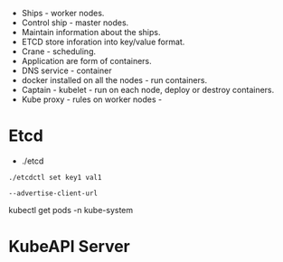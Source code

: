 - Ships - worker nodes.
- Control ship - master nodes.
- Maintain information about the ships.
- ETCD store inforation into key/value format.
- Crane - scheduling.
- Application are form of containers.
- DNS service - container
- docker installed on all the nodes - run containers.
- Captain - kubelet - run on each node, deploy or destroy containers. 
- Kube proxy - rules on worker nodes -

# Etcd
- ./etcd
```commandline
./etcdctl set key1 val1
```
```commandline
--advertise-client-url
```

kubectl get pods -n kube-system

# KubeAPI Server
